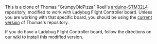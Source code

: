 This is a clone of Thomas "GrumpyOldPizza" Roell's 
[arduino-STM32L4](https://github.com/GrumpyOldPizza/arduino-STM32L4) repository, modified
to work with Ladybug Flight Controller board. Unless you are working with that specific board, you
should be using the [current version](https://github.com/GrumpyOldPizza/arduino-STM32L4) of Thomas's repository.

If you do have a Ladybug Flight Controller board, follow the directions on our 
[wiki](https://github.com/simondlevy/Hackflight/wiki) to install this modified version.
